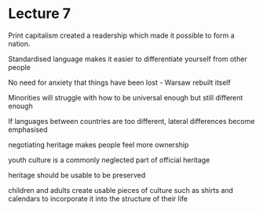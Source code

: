 # Lecture 7

Print capitalism created a readership which made it possible to form a nation.

Standardised language makes it easier to differentiate yourself from other people

No need for anxiety that things have been lost - Warsaw rebuilt itself

Minorities will struggle with how to be universal enough but still different enough

If languages between countries are too different, lateral differences become emphasised

negotiating heritage makes people feel more ownership

youth culture is a commonly neglected part of official heritage

heritage should be usable to be preserved 

children and adults create usable pieces of culture such as shirts and calendars to incorporate it into the structure of their life
